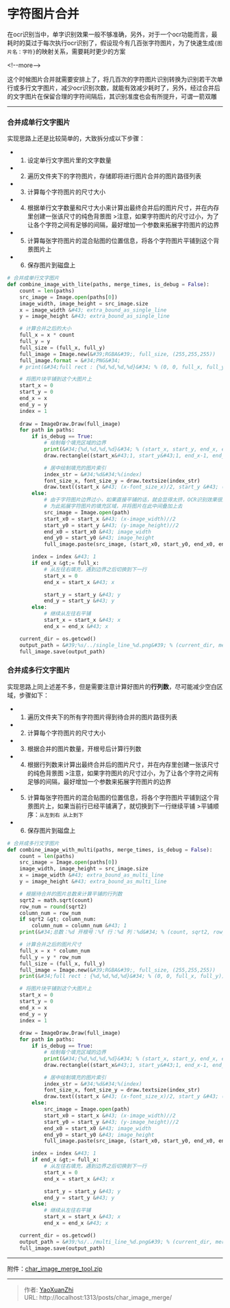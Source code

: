 # 字符图片合并


在ocr识别当中，单字识别效果一般不够准确，另外，对于一个ocr功能而言，最耗时的莫过于每次执行ocr识别了，假设现今有几百张字符图片，为了快速生成`{图片名：字符}`的映射关系，需要耗时更少的方案

&lt;!--more--&gt;

这个时候图片合并就需要安排上了，将几百次的字符图片识别转换为识别若干次单行或多行文字图片，减少ocr识别次数，就能有效减少耗时了，另外，经过合并后的文字图片在保留合理的字符间隔后，其识别准度也会有所提升，可谓一箭双雕

---

### 合并成单行文字图片
实现思路上还是比较简单的，大致拆分成以下步骤：
 - 1. 设定单行文字图片里的文字数量
 - 2. 遍历文件夹下的字符图片，存储即将进行图片合并的图片路径列表
 - 3. 计算每个字符图片的尺寸大小
 - 4. 根据单行文字数量和尺寸大小来计算出最终合并后的图片尺寸，并在内存里创建一张该尺寸的纯色背景图
     &gt;注意，如果字符图片的尺寸过小，为了让各个字符之间有足够的间隔，最好增加一个参数来拓展字符图片的边界
 - 5. 计算每张字符图片的混合贴图的位置信息，将各个字符图片平铺到这个背景图片上
 - 6. 保存图片到磁盘上

```python
# 合并成单行文字图片
def combine_image_with_lite(paths, merge_times, is_debug = False):
    count = len(paths)
    src_image = Image.open(paths[0])
    image_width, image_height = src_image.size 
    x = image_width &#43; extra_bound_as_single_line
    y = image_height &#43; extra_bound_as_single_line

    # 计算合并之后的大小
    full_x = x * count
    full_y = y
    full_size = (full_x, full_y)
    full_image = Image.new(&#39;RGBA&#39;, full_size, (255,255,255))
    full_image.format = &#34;PNG&#34;
    # print(&#34;full rect : {%d,%d,%d,%d}&#34; % (0, 0, full_x, full_y))

    # 将图片块平铺到这个大图片上
    start_x = 0
    start_y = 0
    end_x = x
    end_y = y
    index = 1
    
    draw = ImageDraw.Draw(full_image)
    for path in paths:
        if is_debug == True:
            # 绘制每个填充区域的边界
            print(&#34;{%d,%d,%d,%d}&#34; % (start_x, start_y, end_x, end_y))
            draw.rectangle((start_x&#43;1, start_y&#43;1, end_x-1, end_y-1), outline = get_random_color())

            # 居中绘制填充的图片索引
            index_str = &#34;%d&#34;%(index)
            font_size_x, font_size_y = draw.textsize(index_str)
            draw.text((start_x &#43; (x-font_size_x)/2, start_y &#43; (y-font_size_y)/2), index_str, fill=&#39;black&#39;)
        else:
            # 由于字符图片边界过小，如果直接平铺的话，就会显得太挤，OCR识别效果很差
            # 为此拓展字符图片的填充区域，并将图片在此中间叠加上去
            src_image = Image.open(path)
            start_x0 = start_x &#43; (x-image_width)//2
            start_y0 = start_y &#43; (y-image_height)//2
            end_x0 = start_x0 &#43; image_width
            end_y0 = start_y0 &#43; image_height
            full_image.paste(src_image, (start_x0, start_y0, end_x0, end_y0), src_image)

        index = index &#43; 1
        if end_x &gt;= full_x:
            # 从左往右填充，遇到边界之后切换到下一行
            start_x = 0
            end_x = start_x &#43; x

            start_y = start_y &#43; y
            end_y = start_y &#43; y
        else:
            # 继续从左往右平铺
            start_x = start_x &#43; x
            end_x = end_x &#43; x

    current_dir = os.getcwd()
    output_path = &#39;%s/../single_line_%d.png&#39; % (current_dir, merge_times)
    full_image.save(output_path)
```

### 合并成多行文字图片
实现思路上同上述差不多，但是需要注意计算好图片的**行列数**，尽可能减少空白区域，步骤如下：
 - 1. 遍历文件夹下的所有字符图片得到待合并的图片路径列表
 - 2. 计算每个字符图片的尺寸大小
 - 3. 根据合并的图片数量，开根号后计算行列数
 - 4. 根据行列数来计算出最终合并后的图片尺寸，并在内存里创建一张该尺寸的纯色背景图
     &gt;注意，如果字符图片的尺寸过小，为了让各个字符之间有足够的间隔，最好增加一个参数来拓展字符图片的边界
 - 5. 计算每张字符图片的混合贴图的位置信息，将各个字符图片平铺到这个背景图片上，如果当前行已经平铺满了，就切换到下一行继续平铺
     &gt;平铺顺序：`从左到右 从上到下`
 - 6. 保存图片到磁盘上

```python
# 合并成多行文字图片
def combine_image_with_multi(paths, merge_times, is_debug = False):
    count = len(paths)
    src_image = Image.open(paths[0])
    image_width, image_height = src_image.size 
    x = image_width &#43; extra_bound_as_multi_line
    y = image_height &#43; extra_bound_as_multi_line

    # 根据待合并的图片总数来计算平铺的行列数
    sqrt2 = math.sqrt(count)
    row_num = round(sqrt2)
    column_num = row_num
    if sqrt2 &gt; column_num:
        column_num = column_num &#43; 1 
    print(&#34;总数：%d 开根号：%f 行：%d 列：%d&#34; % (count, sqrt2, row_num, column_num))

    # 计算合并之后的图片尺寸
    full_x = x * column_num
    full_y = y * row_num
    full_size = (full_x, full_y)
    full_image = Image.new(&#39;RGBA&#39;, full_size, (255,255,255))
    print(&#34;full rect : {%d,%d,%d,%d}&#34; % (0, 0, full_x, full_y))

    # 将图片块平铺到这个大图片上
    start_x = 0
    start_y = 0
    end_x = x
    end_y = y
    index = 1
    
    draw = ImageDraw.Draw(full_image)
    for path in paths:
        if is_debug == True:
            # 绘制每个填充区域的边界
            print(&#34;{%d,%d,%d,%d}&#34; % (start_x, start_y, end_x, end_y))
            draw.rectangle((start_x&#43;1, start_y&#43;1, end_x-1, end_y-1), outline = get_random_color())

            # 居中绘制填充的图片索引
            index_str = &#34;%d&#34;%(index)
            font_size_x, font_size_y = draw.textsize(index_str)
            draw.text((start_x &#43; (x-font_size_x)/2, start_y &#43; (y-font_size_y)/2), index_str, fill=&#39;black&#39;)
        else:
            src_image = Image.open(path)
            start_x0 = start_x &#43; (x-image_width)//2
            start_y0 = start_y &#43; (y-image_height)//2
            end_x0 = start_x0 &#43; image_width
            end_y0 = start_y0 &#43; image_height
            full_image.paste(src_image, (start_x0, start_y0, end_x0, end_y0), src_image)

        index = index &#43; 1
        if end_x &gt;= full_x:
            # 从左往右填充，遇到边界之后切换到下一行
            start_x = 0
            end_x = start_x &#43; x

            start_y = start_y &#43; y
            end_y = start_y &#43; y
        else:
            # 继续从左往右平铺
            start_x = start_x &#43; x
            end_x = end_x &#43; x

    current_dir = os.getcwd()
    output_path = &#39;%s/../multi_line_%d.png&#39; % (current_dir, merge_times)
    full_image.save(output_path)
```

---

附件：[char_image_merge_tool.zip](/assets/2021-04-25/char_image_merge_tool.zip)

---

> 作者: [YaoXuanZhi](https://github.com/YaoXuanZhi)  
> URL: http://localhost:1313/posts/char_image_merge/  


